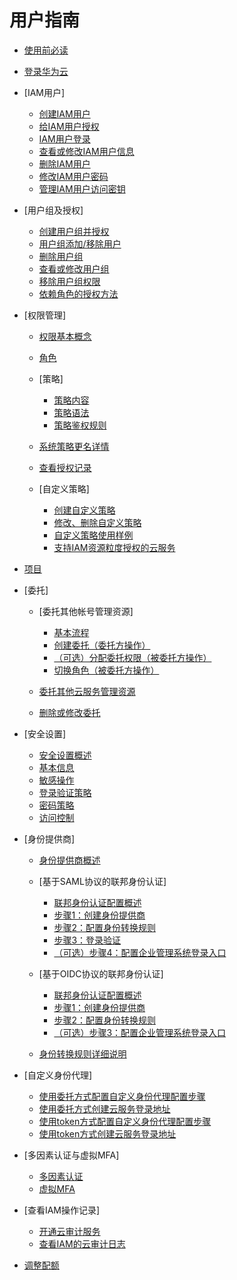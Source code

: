 # 用户指南

-   [使用前必读](使用前必读.md)
-   [登录华为云](登录华为云.md)
-   [IAM用户]
    -   [创建IAM用户](创建IAM用户.md)
    -   [给IAM用户授权](给IAM用户授权.md)
    -   [IAM用户登录](IAM用户登录.md)
    -   [查看或修改IAM用户信息](查看或修改IAM用户信息.md)
    -   [删除IAM用户](删除IAM用户.md)
    -   [修改IAM用户密码](修改IAM用户密码.md)
    -   [管理IAM用户访问密钥](管理IAM用户访问密钥.md)

-   [用户组及授权]
    -   [创建用户组并授权](创建用户组并授权.md)
    -   [用户组添加/移除用户](用户组添加-移除用户.md)
    -   [删除用户组](删除用户组.md)
    -   [查看或修改用户组](查看或修改用户组.md)
    -   [移除用户组权限](移除用户组权限.md)
    -   [依赖角色的授权方法](依赖角色的授权方法.md)

-   [权限管理]
    -   [权限基本概念](权限基本概念.md)
    -   [角色](角色.md)
    -   [策略]
        -   [策略内容](策略内容.md)
        -   [策略语法](策略语法.md)
        -   [策略鉴权规则](策略鉴权规则.md)

    -   [系统策略更名详情](系统策略更名详情.md)
    -   [查看授权记录](查看授权记录.md)
    -   [自定义策略]
        -   [创建自定义策略](创建自定义策略.md)
        -   [修改、删除自定义策略](修改-删除自定义策略.md)
        -   [自定义策略使用样例](自定义策略使用样例.md)
        -   [支持IAM资源粒度授权的云服务](支持IAM资源粒度授权的云服务.md)

-   [项目](项目.md)
-   [委托]
    -   [委托其他帐号管理资源]
        -   [基本流程](基本流程.md)
        -   [创建委托（委托方操作）](创建委托（委托方操作）.md)
        -   [（可选）分配委托权限（被委托方操作）](（可选）分配委托权限（被委托方操作）.md)
        -   [切换角色（被委托方操作）](切换角色（被委托方操作）.md)

    -   [委托其他云服务管理资源](委托其他云服务管理资源.md)
    -   [删除或修改委托](删除或修改委托.md)

-   [安全设置]
    -   [安全设置概述](安全设置概述.md)
    -   [基本信息](基本信息.md)
    -   [敏感操作](敏感操作.md)
    -   [登录验证策略](登录验证策略.md)
    -   [密码策略](密码策略.md)
    -   [访问控制](访问控制.md)

-   [身份提供商]
    -   [身份提供商概述](身份提供商概述.md)
    -   [基于SAML协议的联邦身份认证]
        -   [联邦身份认证配置概述](联邦身份认证配置概述.md)
        -   [步骤1：创建身份提供商](步骤1-创建身份提供商.md)
        -   [步骤2：配置身份转换规则](步骤2-配置身份转换规则.md)
        -   [步骤3：登录验证](步骤3-登录验证.md)
        -   [（可选）步骤4：配置企业管理系统登录入口](（可选）步骤4-配置企业管理系统登录入口.md)

    -   [基于OIDC协议的联邦身份认证]
        -   [联邦身份认证配置概述](联邦身份认证配置概述-0.md)
        -   [步骤1：创建身份提供商](步骤1-创建身份提供商-1.md)
        -   [步骤2：配置身份转换规则](步骤2-配置身份转换规则-2.md)
        -   [（可选）步骤3：配置企业管理系统登录入口](（可选）步骤3-配置企业管理系统登录入口.md)

    -   [身份转换规则详细说明](身份转换规则详细说明.md)

-   [自定义身份代理]
    -   [使用委托方式配置自定义身份代理配置步骤](使用委托方式配置自定义身份代理配置步骤.md)
    -   [使用委托方式创建云服务登录地址](使用委托方式创建云服务登录地址.md)
    -   [使用token方式配置自定义身份代理配置步骤](使用token方式配置自定义身份代理配置步骤.md)
    -   [使用token方式创建云服务登录地址](使用token方式创建云服务登录地址.md)

-   [多因素认证与虚拟MFA]
    -   [多因素认证](多因素认证.md)
    -   [虚拟MFA](虚拟MFA.md)

-   [查看IAM操作记录]
    -   [开通云审计服务](开通云审计服务.md)
    -   [查看IAM的云审计日志](查看IAM的云审计日志.md)

-   [调整配额](调整配额.md)


